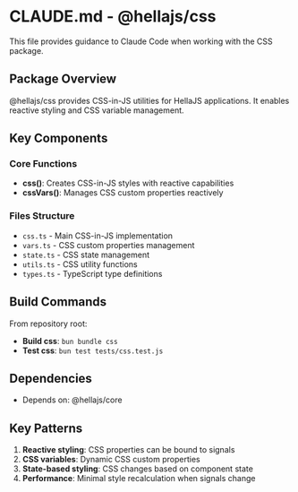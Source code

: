 # CLAUDE.md - @hellajs/css

This file provides guidance to Claude Code when working with the CSS package.

## Package Overview

@hellajs/css provides CSS-in-JS utilities for HellaJS applications. It enables reactive styling and CSS variable management.

## Key Components

### Core Functions
- **css()**: Creates CSS-in-JS styles with reactive capabilities
- **cssVars()**: Manages CSS custom properties reactively

### Files Structure
- `css.ts` - Main CSS-in-JS implementation
- `vars.ts` - CSS custom properties management
- `state.ts` - CSS state management
- `utils.ts` - CSS utility functions
- `types.ts` - TypeScript type definitions

## Build Commands

From repository root:
- **Build css**: `bun bundle css`
- **Test css**: `bun test tests/css.test.js`

## Dependencies

- Depends on: @hellajs/core

## Key Patterns

1. **Reactive styling**: CSS properties can be bound to signals
2. **CSS variables**: Dynamic CSS custom properties
3. **State-based styling**: CSS changes based on component state
4. **Performance**: Minimal style recalculation when signals change